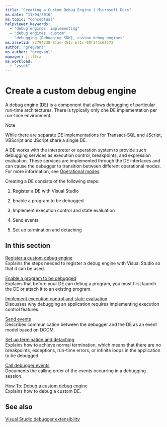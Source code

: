 ```yaml
---
title: "Creating a Custom Debug Engine | Microsoft Docs"
ms.date: "11/04/2016"
ms.topic: "conceptual"
helpviewer_keywords: 
  - "debug engines, implementing"
  - "debug engines, custom"
  - "debugging [Debugging SDK], custom debug engines"
ms.assetid: 52794238-6fae-451c-bf1c-99f344c6f173
author: "gregvanl"
ms.author: "gregvanl"
manager: jillfra
ms.workload: 
  - "vssdk"
---
```

# Create a custom debug engine
A debug engine (DE) is a component that allows debugging of particular run-time architectures. There is typically only one DE implementation per run-time environment.  
  
> [!NOTE]
>  While there are separate DE implementations for Transact-SQL and JScript, VBScript and JScript share a single DE.  
  
 A DE works with the interpreter or operation system to provide such debugging services as execution control, breakpoints, and expression evaluation. These services are implemented through the DE interfaces and can cause the debugger to transition between different operational modes. For more information, see [Operational modes](../../extensibility/debugger/operational-modes.md).  
  
 Creating a DE consists of the following steps:  
  
1.  Register a DE with Visual Studio  
  
2.  Enable a program to be debugged  
  
3.  Implement execution control and state evaluation  
  
4.  Send events  
  
5.  Set up termination and detaching  
  
## In this section  
 [Register a custom debug engine](../../extensibility/debugger/registering-a-custom-debug-engine.md)  
 Explains the steps needed to register a debug engine with Visual Studio so that it can be used.  
  
 [Enable a program to be debugged](../../extensibility/debugger/enabling-a-program-to-be-debugged.md)  
 Explains that before your DE can debug a program, you must first launch the DE or attach it to an existing program.  
  
 [Implement execution control and state evaluation](../../extensibility/debugger/execution-control-and-state-evaluation.md)  
 Discusses why debugging an application requires implementing execution control features.  
  
 [Send events](../../extensibility/debugger/sending-events.md)  
 Describes communication between the debugger and the DE as an event model based on DCOM.  
  
 [Set up termination and detaching](../../extensibility/debugger/termination-and-detaching.md)  
 Explains how to achieve normal termination, which means that there are no breakpoints, exceptions, run-time errors, or infinite loops in the application to be debugged.  
  
 [Call debugger events](../../extensibility/debugger/calling-debugger-events.md)  
 Documents the calling order of the events occurring in a debugging session.  
  
 [How To: Debug a custom debug engine](../../extensibility/debugger/how-to-debug-a-custom-debug-engine.md)  
 Explains how to debug a custom DE.  
  
## See also  
 [Visual Studio debugger extensibility](../../extensibility/debugger/visual-studio-debugger-extensibility.md)